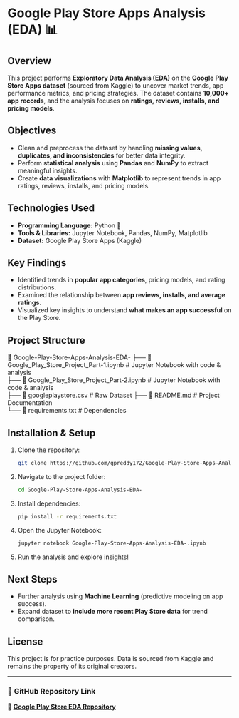 # Google Play Store Apps Analysis (EDA) 📊  

## Overview  
This project performs **Exploratory Data Analysis (EDA)** on the **Google Play Store Apps dataset** (sourced from Kaggle) to uncover market trends, app performance metrics, and pricing strategies. The dataset contains **10,000+ app records**, and the analysis focuses on **ratings, reviews, installs, and pricing models**.  

## Objectives  
- Clean and preprocess the dataset by handling **missing values, duplicates, and inconsistencies** for better data integrity.  
- Perform **statistical analysis** using **Pandas** and **NumPy** to extract meaningful insights.  
- Create **data visualizations** with **Matplotlib** to represent trends in app ratings, reviews, installs, and pricing models.  

## Technologies Used  
- **Programming Language:** Python 🐍  
- **Tools & Libraries:** Jupyter Notebook, Pandas, NumPy, Matplotlib  
- **Dataset:** Google Play Store Apps (Kaggle)  

## Key Findings  
- Identified trends in **popular app categories**, pricing models, and rating distributions.  
- Examined the relationship between **app reviews, installs, and average ratings**.  
- Visualized key insights to understand **what makes an app successful** on the Play Store.  

## Project Structure  
📂 Google-Play-Store-Apps-Analysis-EDA- 
 ├── 📄 Google_Play_Store_Project_Part-1.ipynb  # Jupyter Notebook with code & analysis  
 ├── 📄 Google_Play_Store_Project_Part-2.ipynb  # Jupyter Notebook with code & analysis   
 ├── 📄 googleplaystore.csv  # Raw Dataset
 ├── 📄 README.md  #  Project Documentation  
 └── 📄 requirements.txt  # Dependencies  

## Installation & Setup  
1. Clone the repository:  
   ```bash
   git clone https://github.com/gpreddy172/Google-Play-Store-Apps-Analysis-EDA-.git
   ```
2. Navigate to the project folder:  
   ```bash
   cd Google-Play-Store-Apps-Analysis-EDA-
   ```
3. Install dependencies:  
   ```bash
   pip install -r requirements.txt
   ```
4. Open the Jupyter Notebook:  
   ```bash
   jupyter notebook Google-Play-Store-Apps-Analysis-EDA-.ipynb
   ```
5. Run the analysis and explore insights!  

## Next Steps  
- Further analysis using **Machine Learning** (predictive modeling on app success).  
- Expand dataset to **include more recent Play Store data** for trend comparison.  

## License  
This project is for practice purposes. Data is sourced from Kaggle and remains the property of its original creators.  

---

### 🔗 **GitHub Repository Link**   
🔗 **[Google Play Store EDA Repository](https://github.com/gpreddy172/Google-Play-Store-Apps-Analysis-EDA-)**  

